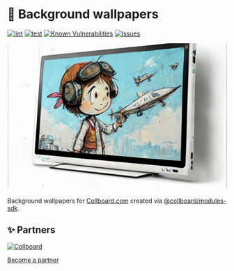 # 🎴 Background wallpapers

<!--Badges-->
<!--⚠️WARNING: This section was generated by https://github.com/hejny/batch-project-editor/blob/main/src/workflows/800-badges/badges.ts so every manual change will be overwritten.-->


[![lint](https://github.com/collboard/background-wallpapers/actions/workflows/lint.yml/badge.svg)](https://github.com/collboard/background-wallpapers/actions/workflows/lint.yml)
[![test](https://github.com/collboard/background-wallpapers/actions/workflows/test.yml/badge.svg)](https://github.com/collboard/background-wallpapers/actions/workflows/test.yml)
[![Known Vulnerabilities](https://snyk.io/test/github/collboard/background-wallpapers/badge.svg)](https://snyk.io/test/github/collboard/background-wallpapers)
[![Issues](https://img.shields.io/github/issues/collboard/background-wallpapers.svg?style=flat)](https://github.com/collboard/background-wallpapers/issues)
<!--[![License of Background wallpapers](https://img.shields.io/github/license/collboard/background-wallpapers.svg?style=flat)](https://github.com/collboard/background-wallpapers/blob/main/LICENSE)-->
<!--[![Socket](https://socket.dev/api/badge/npm/package/@collboard/background-wallpapers)](https://socket.dev/npm/package/@collboard/background-wallpapers)-->

<!--/Badges-->



<!--Wallpaper-->
<!--⚠️WARNING: This section was generated by https://github.com/hejny/batch-project-editor/blob/main/src//workflows/315-ai-generated-wallpaper/4-aiGeneratedWallpaperUseInReadme.ts so every manual change will be overwritten.-->
[![Wallpaper of 🎴 Background wallpapers](assets/ai/wallpaper/gallery/7c10df42-d42b-4885-8957-56f83145ae4d-0_0.png)](https://www.midjourney.com/app/jobs/7c10df42-d42b-4885-8957-56f83145ae4d)
<!--/Wallpaper-->

Background wallpapers for [Collboard.com](https://collboard.com/) created via [@collboard/modules-sdk](https://www.npmjs.com/package/@collboard/modules-sdk).



<!--Partners-->
<!--⚠️WARNING: This section was generated by https://github.com/hejny/batch-project-editor/blob/main/src/workflows/820-partners/partners.ts so every manual change will be overwritten.-->

## ✨ Partners


<a href="https://collboard.com/" title="Collboard"><img src="https://collboard.fra1.cdn.digitaloceanspaces.com/assets/18.12.1/logo-small.png#gh-light-mode-only" alt="Collboard" height="60"/></a>


[Become a partner](https://www.pavolhejny.com/contact/)

<!--/Partners-->